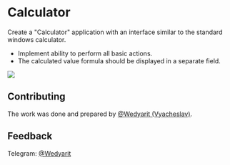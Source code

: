 # Calculator
Create a "Calculator" application with an interface similar to the standard windows calculator.
- Implement ability to perform all basic actions.
- The calculated value formula should be displayed in a separate field.

![](https://i.imgur.com/H7byL2D.png)

## Contributing
The work was done and prepared by [@Wedyarit (Vyacheslav)](https://github.com/Wedyarit).

## Feedback
Telegram: [@Wedyarit](https://t.me/Wedyarit)